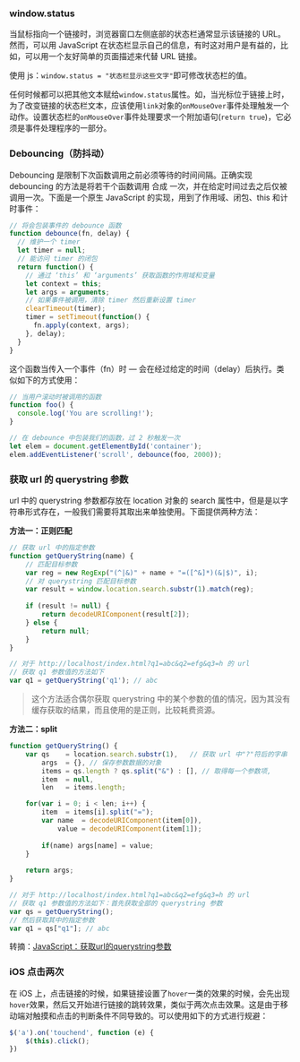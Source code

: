 ### window.status

当鼠标指向一个链接时，浏览器窗口左侧底部的状态栏通常显示该链接的 URL。然而，可以用 JavaScript 在状态栏显示自己的信息，有时这对用户是有益的，比如，可以用一个友好简单的页面描述来代替 URL 链接。

使用 js：`window.status = "状态栏显示这些文字"`即可修改状态栏的值。

任何时候都可以把其他文本赋给`window.status`属性。如，当光标位于链接上时，为了改变链接的状态栏文本，应该使用`link`对象的`onMouseOver`事件处理触发一个动作。设置状态栏的`onMouseOver`事件处理要求一个附加语句(`return true`)，它必须是事件处理程序的一部分。

### Debouncing（防抖动）

Debouncing 是限制下次函数调用之前必须等待的时间间隔。正确实现 debouncing 的方法是将若干个函数调用 合成 一次，并在给定时间过去之后仅被调用一次。下面是一个原生 JavaScript 的实现，用到了作用域、闭包、this 和计时事件：

```JavaScript
// 将会包装事件的 debounce 函数
function debounce(fn, delay) {
  // 维护一个 timer
  let timer = null;
  // 能访问 timer 的闭包
  return function() {
    // 通过 ‘this’ 和 ‘arguments’ 获取函数的作用域和变量
    let context = this;
    let args = arguments;
    // 如果事件被调用，清除 timer 然后重新设置 timer
    clearTimeout(timer);
    timer = setTimeout(function() {
      fn.apply(context, args);
    }, delay);
  }
}
```

这个函数当传入一个事件（fn）时 — 会在经过给定的时间（delay）后执行。类似如下的方式使用：

```JavaScript
// 当用户滚动时被调用的函数
function foo() {
  console.log('You are scrolling!');
}

// 在 debounce 中包装我们的函数，过 2 秒触发一次
let elem = document.getElementById('container');
elem.addEventListener('scroll', debounce(foo, 2000));
```

### 获取 url 的 querystring 参数

url 中的 querystring 参数都存放在 location 对象的 search 属性中，但是是以字符串形式存在，一般我们需要将其取出来单独使用。下面提供两种方法：

**方法一：正则匹配**

```javascript
// 获取 url 中的指定参数
function getQueryString(name) {
    // 匹配目标参数
    var reg = new RegExp("(^|&)" + name + "=([^&]*)(&|$)", i);
    // 对 querystring 匹配目标参数
    var result = window.location.search.substr(1).match(reg);
    
    if (result != null) {
        return decodeURIComponent(result[2]);
    } else {
        return null;
    }
}

// 对于 http://localhost/index.html?q1=abc&q2=efg&q3=h 的 url
// 获取 q1 参数值的方法如下
var q1 = getQueryString('q1'); // abc
```

> 这个方法适合偶尔获取 querystring 中的某个参数的值的情况，因为其没有缓存获取的结果，而且使用的是正则，比较耗费资源。

**方法二：split**

```javascript
function getQueryString() {
    var qs    = location.search.substr(1),   // 获取 url 中"?"符后的字串
        args  = {}, // 保存参数数据的对象
        items = qs.length ? qs.split("&") : [], // 取得每一个参数项,
        item  = null,
        len   = items.length;

    for(var i = 0; i < len; i++) {
        item  = items[i].split("=");
        var name  = decodeURIComponent(item[0]),
            value = decodeURIComponent(item[1]);
            
        if(name) args[name] = value;
    }
    
    return args;
}

// 对于 http://localhost/index.html?q1=abc&q2=efg&q3=h 的 url
// 获取 q1 参数值的方法如下：首先获取全部的 querystring 参数
var qs = getQueryString();  
// 然后获取其中的指定参数
var q1 = qs["q1"]; // abc
```

转摘：[JavaScript：获取url的querystring参数](http://www.dengzhr.com/frontend/1065)


### iOS 点击两次

在 iOS 上，点击链接的时候，如果链接设置了`hover`一类的效果的时候，会先出现`hover`效果，然后又开始进行链接的跳转效果，类似于两次点击效果。这是由于移动端对触摸和点击的判断条件不同导致的。可以使用如下的方式进行规避：

```JavaScript
$('a').on('touchend', function (e) {
    $(this).click();
})
```


